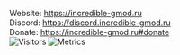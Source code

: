 Website: https://incredible-gmod.ru  
Discord: https://discord.incredible-gmod.ru  
Donate: https://incredible-gmod.ru#donate  
<img alt="Visitors" src="https://visitor-badge.laobi.icu/badge?page_id=Be1zebub"/>
<img alt="Metrics" src="https://metrics.lecoq.io/Be1zebub?template=classic&config.timezone=Asia%2FKrasnoyarsk"/>

